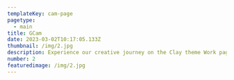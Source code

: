 ```yaml
---
templateKey: cam-page
pagetype:
  - main
title: GCam
date: 2023-03-02T10:17:05.133Z
thumbnail: /img/2.jpg
description: Experience our creative journey on the Clay theme Work page. Explore our portfolio and witness the artistry behind our projects.
number: 2
featuredimage: /img/2.jpg
---
```



